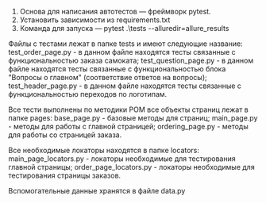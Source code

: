 


1. Основа для написания автотестов — фреймворк pytest.
2. Установить зависимости из requirements.txt
3. Команда для запуска — pytest .\tests --alluredir=allure_results



Файлы с тестами лежат в папке tests и имеют следующие название:
test_order_page.py - в данном файле находятся тесты связанные с функциональностью заказа самоката;
test_question_page.py - в данном файле находятся тесты связанные с функциональностью блока "Вопросы о главном" (соответствие ответов на вопросы);
test_header_page.py - в данном файле находятся тесты связанные с функциональностью переходов по логотипам.


Все тести выполнены по методики POM все объекты страниц лежат в папке pages:
base_page.py - базовые методы для страниц;
main_page.py - методы для работы с главной страницей;
ordering_page.py - методы для работы со страницей заказа.

Все необходимые локаторы находятся в папке locators:
main_page_locators.py - локаторы необходимые для тестирования главной страницы;
order_page_locators.py - локаторы необходимые для тестирования страницы заказов.

Вспомогательные данные хранятся в файле data.py